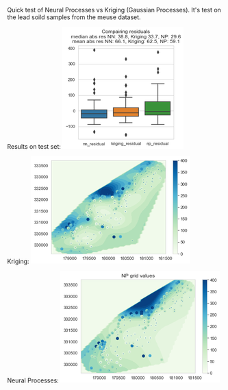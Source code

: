Quick test of Neural Processes vs Kriging (Gaussian Processes). It's test on the lead soild samples from the meuse dataset.


Results on test set:
![](docs/box_plot.png)

Kriging:
![](docs/kriging.png)


Neural Processes:
![](docs/np_grid.png)
